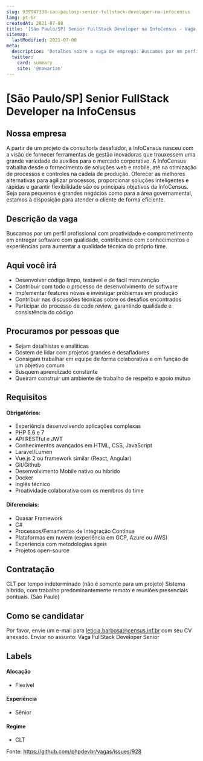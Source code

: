```yaml
---
slug: 939947338-sao-paulosp-senior-fullstack-developer-na-infocensus
lang: pt-br
createdAt: 2021-07-08
title: '[São Paulo/SP] Senior FullStack Developer na InfoCensus - Vaga de Emprego'
sitemap:
  lastModified: 2021-07-08
meta:
  description: 'Detalhes sobre a vaga de emprego: Buscamos por um perfil profissional com proatividade e comprometimento em entregar software com qualidade, contribuindo com conhecimentos e experiências para aumentar a qualidade técnica do próprio time.'
  twitter:
    card: summary
    site: '@nawarian'
---
```


# [São Paulo/SP] Senior FullStack Developer na InfoCensus

## Nossa empresa
A partir de um projeto de consultoria desafiador, a InfoCensus nasceu com a visão de fornecer ferramentas de gestão inovadoras que trouxessem uma grande variedade de auxílios para o mercado corporativo.
A InfoCensus trabalha desde o fornecimento de soluções web e mobile, até na otimização de processos e controles na cadeia de produção.
Oferecer as melhores alternativas para agilizar processos, proporcionar soluções inteligentes e rápidas e garantir flexibilidade são os principais objetivos da InfoCensus. Seja para pequenos e grandes negócios como para a área governamental, estamos à disposição para atender o cliente de forma eficiente.

## Descrição da vaga
Buscamos por um perfil profissional com proatividade e comprometimento em entregar software com qualidade, contribuindo com conhecimentos e experiências para aumentar a qualidade técnica do próprio time. 

## Aqui você irá
- Desenvolver código limpo, testável e de fácil manutenção
- Contribuir com todo o processo de desenvolvimento de software
- Implementar features novas e investigar problemas em produção
- Contribuir nas discussões técnicas sobre os desafios encontrados
- Participar do processo de code review, garantindo qualidade e consistência do código

## Procuramos por pessoas que
- Sejam detalhistas e analíticas
- Gostem de lidar com projetos grandes e desafiadores
- Consigam trabalhar em equipe de forma colaborativa e em função de um objetivo comum
- Busquem aprendizado constante
- Queiram construir um ambiente de trabalho de respeito e apoio mútuo

## Requisitos
#### Obrigatórios:
- Experiência desenvolvendo aplicações complexas
- PHP 5.6 e 7
- API RESTful e JWT
- Conhecimentos avançados em HTML, CSS, JavaScript
- Laravel/Lumen
- Vue.js 2 ou framework similar (React, Angular)
- Git/Github
- Desenvolvimento Mobile nativo ou hibrido
- Docker
- Inglês técnico
- Proatividade colaborativa com os membros do time

#### Diferenciais:
- Quasar Framework
- C#
- Processos/Ferramentas de Integração Contínua
- Plataformas em nuvem (experiência em GCP, Azure ou AWS)
- Experiencia com metodologias ágeis
- Projetos open-source

## Contratação
CLT por tempo indeterminado (não é somente para um projeto)
Sistema hibrido, com trabalho predominantemente remoto e reuniões presenciais pontuais.
(São Paulo)


## Como se candidatar

Por favor, envie um e-mail para leticia.barbosa@census.inf.br com seu CV anexado. Enviar no assunto: Vaga FullStack Developer Senior 

## Labels
#### Alocação
- Flexível

#### Experiência
- Sênior

#### Regime
- CLT


Fonte: https://github.com/phpdevbr/vagas/issues/928